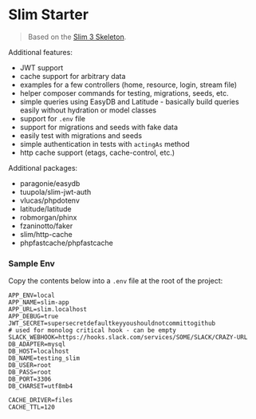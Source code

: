 Slim Starter
============

> Based on the [Slim 3 Skeleton](https://github.com/slimphp/Slim-Skeleton).

Additional features:

* JWT support
* cache support for arbitrary data
* examples for a few controllers (home, resource, login, stream file)
* helper composer commands for testing, migrations, seeds, etc.
* simple queries using EasyDB and Latitude - basically build queries easily without hydration or model classes
* support for `.env` file
* support for migrations and seeds with fake data
* easily test with migrations and seeds
* simple authentication in tests with `actingAs` method
* http cache support (etags, cache-control, etc.)

Additional packages:

* paragonie/easydb
* tuupola/slim-jwt-auth
* vlucas/phpdotenv
* latitude/latitude
* robmorgan/phinx
* fzaninotto/faker
* slim/http-cache
* phpfastcache/phpfastcache

### Sample Env

Copy the contents below into a `.env` file at the root of the project:

```
APP_ENV=local
APP_NAME=slim-app
APP_URL=slim.localhost
APP_DEBUG=true
JWT_SECRET=supersecretdefaultkeyyoushouldnotcommittogithub
# used for monolog critical hook - can be empty
SLACK_WEBHOOK=https://hooks.slack.com/services/SOME/SLACK/CRAZY-URL
DB_ADAPTER=mysql
DB_HOST=localhost
DB_NAME=testing_slim
DB_USER=root
DB_PASS=root
DB_PORT=3306
DB_CHARSET=utf8mb4

CACHE_DRIVER=files
CACHE_TTL=120
```